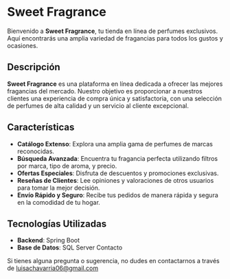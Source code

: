 # Sweet Fragrance

Bienvenido a **Sweet Fragrance**, tu tienda en línea de perfumes exclusivos. Aquí encontrarás una amplia variedad de fragancias para todos los gustos y ocasiones.

## Descripción

**Sweet Fragrance** es una plataforma en línea dedicada a ofrecer las mejores fragancias del mercado. Nuestro objetivo es proporcionar a nuestros clientes una experiencia de compra única y satisfactoria, con una selección de perfumes de alta calidad y un servicio al cliente excepcional.

## Características

- **Catálogo Extenso**: Explora una amplia gama de perfumes de marcas reconocidas.
- **Búsqueda Avanzada**: Encuentra tu fragancia perfecta utilizando filtros por marca, tipo de aroma, y precio.
- **Ofertas Especiales**: Disfruta de descuentos y promociones exclusivas.
- **Reseñas de Clientes**: Lee opiniones y valoraciones de otros usuarios para tomar la mejor decisión.
- **Envío Rápido y Seguro**: Recibe tus pedidos de manera rápida y segura en la comodidad de tu hogar.

## Tecnologías Utilizadas

- **Backend**: Spring Boot
- **Base de Datos**: SQL Server
Contacto

Si tienes alguna pregunta o sugerencia, no dudes en contactarnos a través de luisachavarria06@gmail.com

